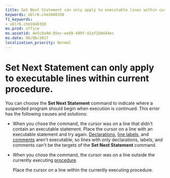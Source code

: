 ```yaml
---
title: Set Next Statement can only apply to executable lines within current procedure.
keywords: vblr6.chm1040350
f1_keywords:
- vblr6.chm1040350
ms.prod: office
ms.assetid: 4e5c0a9d-95ec-ee89-499f-42af2b9d44ec
ms.date: 06/08/2017
localization_priority: Normal
---
```



# Set Next Statement can only apply to executable lines within current procedure.

You can choose the  **Set Next Statement** command to indicate where a suspended program should begin when execution is continued. This error has the following causes and solutions:



- When you chose the command, the cursor was on a line that didn't contain an executable statement. Place the cursor on a line with an executable statement and try again. [Declarations](../../Glossary/vbe-glossary.md#declaration), [line labels](../../Glossary/vbe-glossary.md#line-label), and [comments](../../Glossary/vbe-glossary.md#comment) aren't executable, so lines with only declarations, labels, and comments can't be the targets of the **Set Next Statement** command.
    
- When you chose the command, the cursor was on a line outside the currently executing [procedure](../../Glossary/vbe-glossary.md#procedure).
    
    Place the cursor on a line within the currently executing procedure.
    


